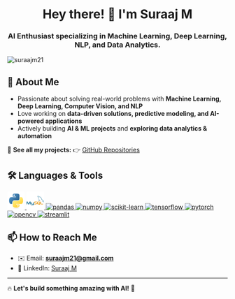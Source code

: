 <h1 align="center">Hey there! 👋 I'm Suraaj M</h1>
<h3 align="center">AI Enthusiast specializing in Machine Learning, Deep Learning, NLP, and Data Analytics.</h3>

<p align="left"> <img src="https://komarev.com/ghpvc/?username=suraajm21&label=Profile%20views&color=0e75b6&style=flat" alt="suraajm21" /> </p>

## 🚀 About Me
- Passionate about solving real-world problems with **Machine Learning, Deep Learning, Computer Vision, and NLP**  
- Love working on **data-driven solutions, predictive modeling, and AI-powered applications**  
- Actively building **AI & ML projects** and **exploring data analytics & automation**  

📂 **See all my projects:** 👉 [GitHub Repositories](https://github.com/suraajm21?tab=repositories)  

## 🛠️ Languages & Tools
<p align="left">
<a href="https://www.python.org/" target="_blank"> <img src="https://raw.githubusercontent.com/devicons/devicon/master/icons/python/python-original.svg" alt="python" width="40" height="40"/> </a>
<a href="https://www.mysql.com/" target="_blank"> <img src="https://raw.githubusercontent.com/devicons/devicon/master/icons/mysql/mysql-original-wordmark.svg" alt="mysql" width="40" height="40"/> </a>
<a href="https://pandas.pydata.org/" target="_blank"> <img src="https://upload.wikimedia.org/wikipedia/commons/e/ed/Pandas_logo.svg" alt="pandas" width="40" height="40"/> </a>
<a href="https://numpy.org/" target="_blank"> <img src="https://upload.wikimedia.org/wikipedia/commons/3/31/NumPy_logo_2020.svg" alt="numpy" width="40" height="40"/> </a>
<a href="https://scikit-learn.org/" target="_blank"> <img src="https://upload.wikimedia.org/wikipedia/commons/0/05/Scikit_learn_logo_small.svg" alt="scikit-learn" width="40" height="40"/> </a>
<a href="https://www.tensorflow.org/" target="_blank"> <img src="https://upload.wikimedia.org/wikipedia/commons/2/2d/Tensorflow_logo.svg" alt="tensorflow" width="40" height="40"/> </a>
<a href="https://pytorch.org/" target="_blank"> <img src="https://upload.wikimedia.org/wikipedia/commons/1/10/PyTorch_logo_icon.svg" alt="pytorch" width="40" height="40"/> </a>
<a href="https://opencv.org/" target="_blank"> <img src="https://upload.wikimedia.org/wikipedia/commons/3/32/OpenCV_Logo_with_text_svg_version.svg" alt="opencv" width="40" height="40"/> </a>
<a href="https://streamlit.io/" target="_blank"> <img src="https://streamlit.io/images/brand/streamlit-logo-primary-colormark-darktext.png" alt="streamlit" width="100" height="40"/> </a>
</p>

## 📫 How to Reach Me
- ✉️ Email: **suraajm21@gmail.com**  
- 💼 LinkedIn: [Suraaj M](https://www.linkedin.com/in/suraaj-m-47b04620b/)  

---

🔥 **Let's build something amazing with AI!** 🚀  

